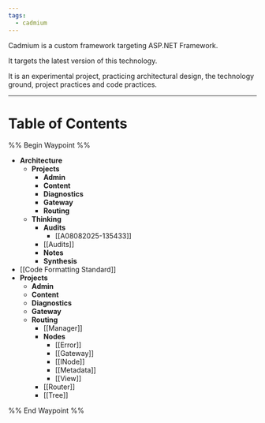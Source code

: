 ```yaml
---
tags:
  - cadmium
---
```

Cadmium is a custom framework targeting ASP.NET Framework. 

It targets the latest version of this technology.

It is an experimental project, practicing architectural design, the technology ground, project practices and code practices.

---
# Table of Contents

%% Begin Waypoint %%
- **Architecture**
	- **Projects**
		- **Admin**
		- **Content**
		- **Diagnostics**
		- **Gateway**
		- **Routing**
	- **Thinking**
		- **Audits**
			- [[A08082025-135433]]
		- [[Audits]]
		- **Notes**
		- **Synthesis**
- [[Code Formatting Standard]]
- **Projects**
	- **Admin**
	- **Content**
	- **Diagnostics**
	- **Gateway**
	- **Routing**
		- [[Manager]]
		- **Nodes**
			- [[Error]]
			- [[Gateway]]
			- [[INode]]
			- [[Metadata]]
			- [[View]]
		- [[Router]]
		- [[Tree]]

%% End Waypoint %%